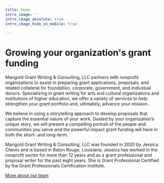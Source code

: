 ```yaml
---
title: Home
intro_image: ''
intro_image_absolute: true
intro_image_hide_on_mobile: true

---
```

# Growing your organization's grant funding

Marigold Grant Writing & Consulting, LLC partners with nonprofit organizations to assist in preparing grant applications, proposals, and related collateral for foundation, corporate, government, and individual donors. Specializing in grant writing for arts and cultural organizations and institutions of higher education, we offer a variety of services to help strengthen your grant portfolio and, ultimately, advance your mission.

We believe in using a storytelling approach to develop proposals that capture the essential nature of your work. Guided by your organization’s unique story, we will present a compelling portrait of the people and communities you serve and the powerful impact grant funding will have in both the short- and long-term.

Marigold Grant Writing & Consulting, LLC was founded in 2020 by Jessica Chevis and is based in Baton Rouge, Louisiana. Jessica has worked in the nonprofit sector for more than 12 years and as a grant professional and proposal writer for the past eight years. She is Grant Professional Certified by the Grant Professionals Certification Institute.

[More about our team](/about)